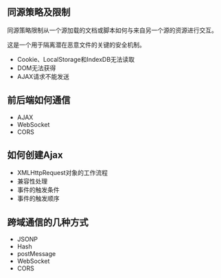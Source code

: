 ## 同源策略及限制

同源策略限制从一个源加载的文档或脚本如何与来自另一个源的资源进行交互。

这是一个用于隔离潜在恶意文件的关键的安全机制。

- Cookie、LocalStorage和IndexDB无法读取
- DOM无法获得
- AJAX请求不能发送



## 前后端如何通信

- AJAX
- WebSocket
- CORS


## 如何创建Ajax

- XMLHttpRequest对象的工作流程
- 兼容性处理
- 事件的触发条件
- 事件的触发顺序


## 跨域通信的几种方式

- JSONP
- Hash
- postMessage
- WebSocket
- CORS



